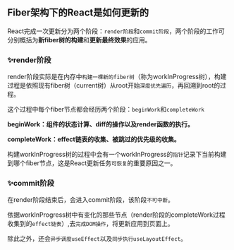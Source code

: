 ## Fiber架构下的React是如何更新的

React完成一次更新分为两个阶段：`render阶段`和`commit阶段`，两个阶段的工作可分别概括为**新fiber树的构建**和**更新最终效果**的应用。

### ✨render阶段

  render阶段实际是在内存中`构建一棵新的fiber树`（称为workInProgress树），构建过程是依照现有fiber树（current树）从root开始`深度优先遍历`，再回溯到root的过程。

  这个过程中每个fiber节点都会经历两个阶段：`beginWork`和`completeWork`

  **beginWork：组件的状态计算、diff的操作以及render函数的执行。**

  **completeWork：effect链表的收集、被跳过的优先级的收集。**

  构建workInProgress树的过程中会有一个workInProgress的`指针`记录下当前构建到哪个fiber节点，这是React更新任务`可恢复`的重要原因之一。

### ✨commit阶段

  在render阶段结束后，会进入commit阶段，该阶段`不可中断`。

  依据workInProgress树中有变化的那些节点（render阶段的completeWork过程收集到的`effect链表`）,去`完成DOM操作`，将更新应用到页面上。

  除此之外，还会`异步调度useEffect`以及`同步执行useLayoutEffect`。